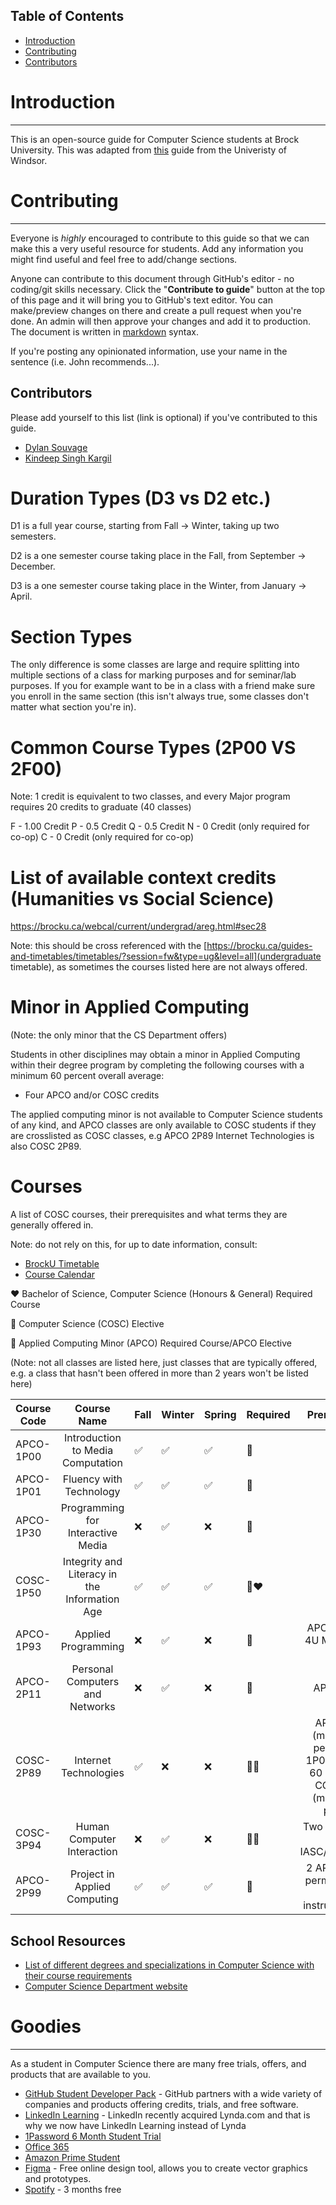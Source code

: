 ## Table of Contents

- [Introduction](https://brockcsc.ca/guide#introduction)
- [Contributing](https://brockcsc.ca/guide#contributing)
- [Contributors](https://brockcsc.ca/guide#contributors)

# Introduction

---

This is an open-source guide for Computer Science students at Brock University. This was adapted from [this](https://css.uwindsor.ca/guide) guide from the Univeristy of Windsor.

# Contributing

---

Everyone is _highly_ encouraged to contribute to this guide so that we can make this a very useful resource for students. Add any information you might find useful and feel free to add/change sections.

Anyone can contribute to this document through GitHub's editor - no coding/git skills necessary. Click the "**Contribute to guide**" button at the top of this page and it will bring you to GitHub's text editor. You can make/preview changes on there and create a pull request when you're done. An admin will then approve your changes and add it to production. The document is written in [markdown](https://www.markdownguide.org/basic-syntax/) syntax.

If you're posting any opinionated information, use your name in the sentence (i.e. John recommends...).

## Contributors

Please add yourself to this list (link is optional) if you've contributed to this guide.

- [Dylan Souvage](https://github.com/firefelix)
- [Kindeep Singh Kargil](https://kindeep.me)

# Duration Types (D3 vs D2 etc.)

D1 is a full year course, starting from Fall -> Winter, taking up two semesters.

D2 is a one semester course taking place in the Fall, from September -> December.

D3 is a one semester course taking place in the Winter, from January -> April.

# Section Types

The only difference is some classes are large and require splitting into multiple sections of a class for marking purposes and for seminar/lab purposes. If you for example want to be in a class with a friend make sure you enroll in the same section (this isn't always true, some classes don't matter what section you're in).

# Common Course Types (2P00 VS 2F00)

Note: 1 credit is equivalent to two classes, and every Major program requires 20 credits to graduate (40 classes)

F - 1.00 Credit 
P - 0.5 Credit 
Q - 0.5 Credit
N - 0 Credit (only required for co-op)
C - 0 Credit (only required for co-op)

# List of available context credits (Humanities vs Social Science)

https://brocku.ca/webcal/current/undergrad/areg.html#sec28

Note: this should be cross referenced with the [https://brocku.ca/guides-and-timetables/timetables/?session=fw&type=ug&level=all](undergraduate timetable), as sometimes the courses listed here are not always offered.


# Minor in Applied Computing 

(Note: the only minor that the CS Department offers)

Students in other disciplines may obtain a minor in Applied Computing within their degree program by completing the following courses with a minimum 60 percent overall average:
- 	Four APCO and/or COSC credits

The applied computing minor is not available to Computer Science students of any kind, and APCO classes are only available to COSC students if they are crosslisted as COSC classes, e.g APCO 2P89 Internet Technologies is also COSC 2P89.

# Courses

A list of COSC courses, their prerequisites and what terms they are generally offered in.

Note: do not rely on this, for up to date information, consult:
* [BrockU Timetable](https://brocku.ca/guides-and-timetables/timetables/?session=fw&type=ug&level=all)
* [Course Calendar](https://brocku.ca/webcal/current/undergrad/cosc.html)

❤️ Bachelor of Science, Computer Science (Honours & General) Required Course

💜 Computer Science (COSC) Elective

💛 Applied Computing Minor (APCO) Required Course/APCO Elective

(Note: not all classes are listed here, just classes that are typically offered, e.g. a class that hasn't been offered in more than 2 years won't be listed here)

| Course Code | Course Name | Fall | Winter | Spring | Required | Prerequisite(s)
|-------------|:------------------------------------------------:|-------------|-------------|---------------------|----------|:------------------------------------------------------------------------------:|
| APCO-1P00 | Introduction to Media Computation | ✅ | ✅ | ✅ | 💛| |
| APCO-1P01 | Fluency with Technology | ✅ | ✅ | ✅ | 💛| | 
| APCO-1P30 | Programming for Interactive Media | ❌ | ✅ | ❌ | 💛| |
| COSC-1P50 | Integrity and Literacy in the Information Age | ✅ | ✅ | ✅ | 💛❤️| |
| APCO-1P93 | Applied Programming |  ❌ | ✅ |  ❌ | 💛| APCO-1P00 or 4U Mathematics credit |
| APCO-2P11 | Personal Computers and Networks |  ❌ | ✅ |  ❌ | 💛| APCO-1P01 |
| COSC-2P89 | Internet Technologies |  ✅ | ❌ |  ❌ | 💛💜| APCO 1P00 (minimum 60 percent) and 1P01 (minimum 60 percent) or COSC 1P03 (minimum 60 percent) |
| COSC-3P94 | Human Computer Interaction |  ❌ | ✅ |  ❌ | 💛💜| Two Credits from either IASC/APCO/COSC |
| APCO-2P99 | Project in Applied Computing | ✅ | ✅ | ✅ | 💛| 2 APCO credits, permission from an instructor/faculty |

## School Resources

- [List of different degrees and specializations in Computer Science with their course requirements](https://brocku.ca/webcal/2020/undergrad/cosc.html)
- [Computer Science Department website](https://cosc.brocku.ca)

# Goodies

---

As a student in Computer Science there are many free trials, offers, and products that are available to you.

- [GitHub Student Developer Pack](https://education.github.com/pack) - GitHub partners with a wide variety of companies and products offering credits, trials, and free software.
- [LinkedIn Learning](https://www.linkedin.com/learning/) - LinkedIn recently acquired Lynda.com and that is why we now have LinkedIn Learning instead of Lynda
- [1Password 6 Month Student Trial](https://www.studentappcentre.com/discounts/1password)
- [Office 365](https://brocku.ca/information-technology/service-catalogue/office-365/)
- [Amazon Prime Student](https://www.amazon.ca/b?ie=UTF8&node=9648404011&tag=googcana-20&hvadid=208306511168&hvpos=&hvnetw=g&hvrand=2646831168916978879&hvpone=&hvptwo=&hvqmt=e&hvdev=c&hvdvcmdl=&hvlocint=&hvlocphy=9000745&hvtargid=kwd-308101787433&ref=pd_sl_2w477v4psd_e&hydadcr=848_10117974&gclid=Cj0KCQjw6ar4BRDnARIsAITGzlDcTWhlyDSpHmFQHfl3s2Q2vgpR-RWJbVD-5CEEkGgwPeekHmOuE48aAuScEALw_wcB)
- [Figma](https://www.figma.com/education/) - Free online design tool, allows you to create vector graphics and prototypes.
- [Spotify](https://www.spotify.com/ca-en/student/) - 3 months free



